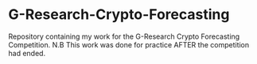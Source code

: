 # G-Research-Crypto-Forecasting
Repository containing my work for the G-Research Crypto Forecasting Competition. N.B This work was done for practice AFTER the competition had ended.
